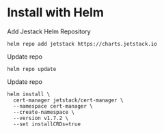 # Install with Helm
Add Jestack Helm Repository

`helm repo add jetstack https://charts.jetstack.io`

Update repo

`helm repo update`

Update repo

```
helm install \
  cert-manager jetstack/cert-manager \
  --namespace cert-manager \
  --create-namespace \
  --version v1.7.2 \
  --set installCRDs=true
  ```
